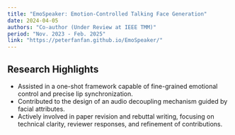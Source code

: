 ```yaml
---
title: "EmoSpeaker: Emotion-Controlled Talking Face Generation"
date: 2024-04-05
authors: "Co-author (Under Review at IEEE TMM)"
period: "Nov. 2023 - Feb. 2025"
link: "https://peterfanfan.github.io/EmoSpeaker/"
---
```


## Research Highlights

- Assisted in a one-shot framework capable of fine-grained emotional control and precise lip synchronization.
- Contributed to the design of an audio decoupling mechanism guided by facial attributes.
- Actively involved in paper revision and rebuttal writing, focusing on technical clarity, reviewer responses, and refinement of contributions. 